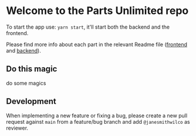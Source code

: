 # Welcome to the Parts Unlimited repo

To start the app use: `yarn start`, it'll start both the backend and the frontend.

Please find more info about each part in the relevant Readme file ([frontend](frontend/readme.md) and [backend](backend/README.md)).

## Do this magic
do some magics

## Development

When implementing a new feature or fixing a bug, please create a new pull request against `main` from a feature/bug branch and add `@janesmithwilco` as reviewer.
